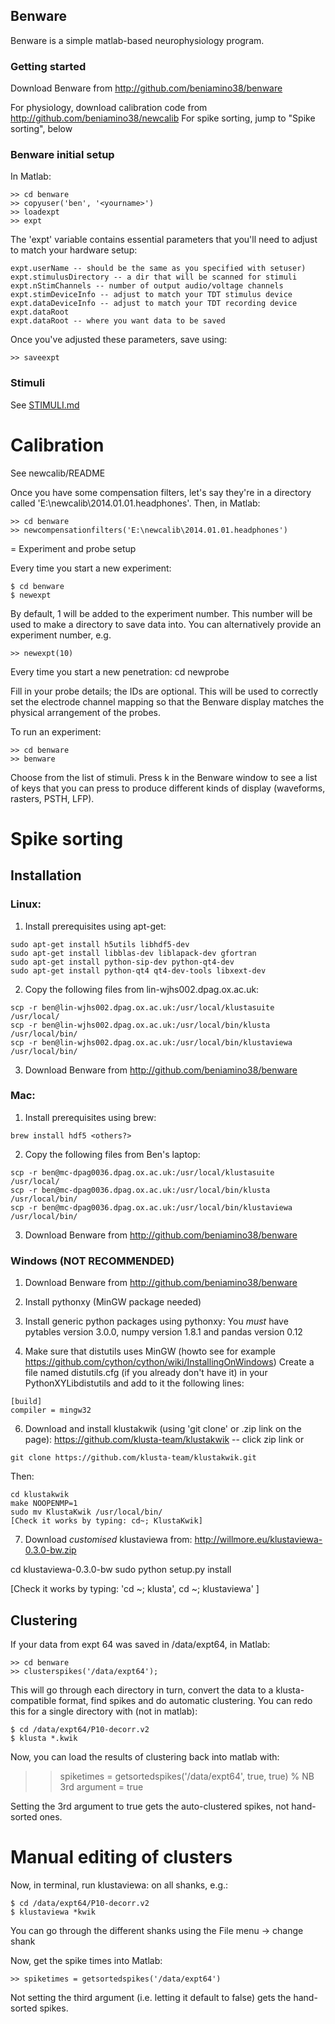 ## Benware

Benware is a simple matlab-based neurophysiology program.


### Getting started

Download Benware from http://github.com/beniamino38/benware

For physiology, download calibration code from
http://github.com/beniamino38/newcalib For spike sorting, jump to "Spike
sorting", below


### Benware initial setup

In Matlab:
```
>> cd benware
>> copyuser('ben', '<yourname>')
>> loadexpt
>> expt
```

The 'expt' variable contains essential parameters that you'll need to adjust
to match your hardware setup:
```
expt.userName -- should be the same as you specified with setuser)
expt.stimulusDirectory -- a dir that will be scanned for stimuli
expt.nStimChannels -- number of output audio/voltage channels
expt.stimDeviceInfo -- adjust to match your TDT stimulus device
expt.dataDeviceInfo -- adjust to match your TDT recording device expt.dataRoot
expt.dataRoot -- where you want data to be saved
```

Once you've adjusted these parameters, save using:
```
>> saveexpt
```

### Stimuli

See [STIMULI.md](./STIMULI.md)



# Calibration

See newcalib/README

Once you have some compensation filters, let's say they're in a directory
called 'E:\newcalib\2014.01.01.headphones'. Then, in Matlab:

```
>> cd benware
>> newcompensationfilters('E:\newcalib\2014.01.01.headphones')
```

= Experiment and probe setup

Every time you start a new experiment:
```
$ cd benware
$ newexpt
```

By default, 1 will be added to the experiment number. This number will be used
to make a directory to save data into. You can alternatively provide an
experiment number, e.g. 
```
>> newexpt(10)
```

Every time you start a new penetration:  cd newprobe

Fill in your probe details; the IDs are optional. This will be used to
correctly set the electrode channel mapping so that the Benware display
matches the physical arrangement of the probes.


To run an experiment:
```
>> cd benware
>> benware
```

Choose from the list of stimuli. Press k in the Benware window to see a list
of keys that you can press to produce different kinds of display (waveforms,
rasters, PSTH, LFP).


# Spike sorting

## Installation

### Linux:

1. Install prerequisites using apt-get: 
```
sudo apt-get install h5utils libhdf5-dev 
sudo apt-get install libblas-dev liblapack-dev gfortran
sudo apt-get install python-sip-dev python-qt4-dev 
sudo apt-get install python-qt4 qt4-dev-tools libxext-dev
```

2. Copy the following files from lin-wjhs002.dpag.ox.ac.uk:
```
scp -r ben@lin-wjhs002.dpag.ox.ac.uk:/usr/local/klustasuite /usr/local/
scp -r ben@lin-wjhs002.dpag.ox.ac.uk:/usr/local/bin/klusta /usr/local/bin/
scp -r ben@lin-wjhs002.dpag.ox.ac.uk:/usr/local/bin/klustaviewa /usr/local/bin/
```

3. Download Benware from http://github.com/beniamino38/benware

### Mac:

1. Install prerequisites using brew:
```
brew install hdf5 <others?>
```

2. Copy the following files from Ben's laptop: 
```
scp -r ben@mc-dpag0036.dpag.ox.ac.uk:/usr/local/klustasuite /usr/local/ 
scp -r ben@mc-dpag0036.dpag.ox.ac.uk:/usr/local/bin/klusta /usr/local/bin/ 
scp -r ben@mc-dpag0036.dpag.ox.ac.uk:/usr/local/bin/klustaviewa /usr/local/bin/
```

3. Download Benware from http://github.com/beniamino38/benware


### Windows (NOT RECOMMENDED)

1. Download Benware from http://github.com/beniamino38/benware

2. Install pythonxy (MinGW package needed)

3. Install generic python packages using pythonxy: You *must* have pytables
version 3.0.0, numpy version 1.8.1 and pandas version 0.12

4. Make sure that distutils uses MinGW (howto see for example
https://github.com/cython/cython/wiki/InstallingOnWindows) Create a file named
distutils.cfg (if you already don't have it) in your PythonXYLibdistutils and
add to it the following lines:
```
[build]
compiler = mingw32
```

6. Download and install klustakwik (using 'git clone' or .zip link on the
page): https://github.com/klusta-team/klustakwik -- click zip link or
```
git clone https://github.com/klusta-team/klustakwik.git
```

Then:
```
cd klustakwik
make NOOPENMP=1
sudo mv KlustaKwik /usr/local/bin/
[Check it works by typing: cd~; KlustaKwik]
```
7. Download *customised* klustaviewa from:
http://willmore.eu/klustaviewa-0.3.0-bw.zip

 cd klustaviewa-0.3.0-bw
 sudo python setup.py install

[Check it works by typing: 'cd ~; klusta', cd ~; klustaviewa' ]


## Clustering

If your data from expt 64 was saved in /data/expt64, in Matlab:
```
>> cd benware
>> clusterspikes('/data/expt64');
```

This will go through each directory in turn, convert the data to a klusta-
compatible format, find spikes and do automatic clustering. You can redo this
for a single directory with (not in matlab):
```
$ cd /data/expt64/P10-decorr.v2
$ klusta *.kwik
```

Now, you can load the results of clustering back into matlab with:
>> spiketimes = getsortedspikes('/data/expt64', true, true) % NB 3rd argument = true

Setting the 3rd argument to true gets the auto-clustered spikes, not hand-
sorted ones.

# Manual editing of clusters

Now, in terminal, run klustaviewa: on all shanks, e.g.:
```
$ cd /data/expt64/P10-decorr.v2
$ klustaviewa *kwik
```

You can go through the different shanks using the File menu -> change shank

Now, get the spike times into Matlab:
```
>> spiketimes = getsortedspikes('/data/expt64')
```

Not setting the third argument (i.e. letting it default to false) gets the
hand-sorted spikes.


